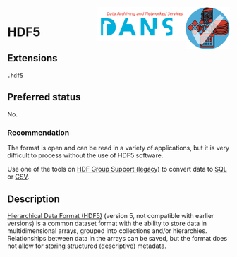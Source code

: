 <img src="../images/formats.png" width="100" align="right"/>
<img src="../images/DANS.png" width="200" align="right"/>

# HDF5

## Extensions

`.hdf5`

## Preferred status

No.

### Recommendation

The format is open and can be read in a variety of
applications, but it is very difficult to process without the use of HDF5
software.

Use one of the tools on
[HDF Group Support (legacy)](https://support.hdfgroup.org/products/hdf5_tools/)
to convert data to [SQL](sql.md) or [CSV](csv.md).

## Description

[Hierarchical Data Format (HDF5)](https://en.wikipedia.org/wiki/Hierarchical_Data_Format)
(version 5, not compatible with earlier versions) is a
common dataset format with the ability to store data in multidimensional arrays,
grouped into collections and/or hierarchies. Relationships between data in the
arrays can be saved, but the format does not allow for storing structured
(descriptive) metadata.

